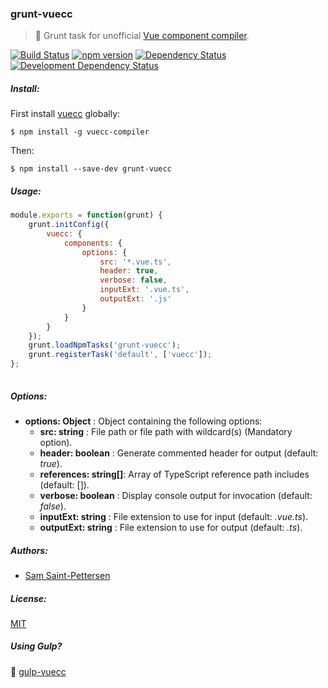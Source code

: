 ### grunt-vuecc
> :boar: Grunt task for unofficial [Vue component compiler](https://github.com/stpettersens/vue-component-compiler).

[![Build Status](https://travis-ci.org/stpettersens/grunt-vuecc.png?branch=master)](https://travis-ci.org/stpettersens/grunt-vuecc)
[![npm version](https://badge.fury.io/js/grunt-vuecc.svg)](http://npmjs.com/package/grunt-vuecc)
[![Dependency Status](https://david-dm.org/stpettersens/grunt-vuecc.png?theme=shields.io)](https://david-dm.org/stpettersens/grunt-vuecc) [![Development Dependency Status](https://david-dm.org/stpettersens/grunt-vuecc/dev-status.png?theme=shields.io)](https://david-dm.org/stpettersens/grunt-vuecc#info=devDependencies)
##### Install:

First install [vuecc](https://github.com/stpettersens/vue-component-compiler) globally:

    $ npm install -g vuecc-compiler

Then:

    $ npm install --save-dev grunt-vuecc

##### Usage:
```js
module.exports = function(grunt) {
	grunt.initConfig({
		vuecc: {
			components: {
				options: {
					src: '*.vue.ts',
					header: true,
					verbose: false,
					inputExt: '.vue.ts',
					outputExt: '.js'
				}
			}
		}
	});
	grunt.loadNpmTasks('grunt-vuecc');
	grunt.registerTask('default', ['vuecc']);
};
            
```
##### Options:

* **options: Object** : Object containing the following options:
  * **src: string** : File path or file path with wildcard(s) (Mandatory option).
  * **header: boolean** : Generate commented header for output (default: *true*).
  * **references: string[]**: Array of TypeScript reference path includes (default: []). 
  * **verbose: boolean** : Display console output for invocation (default: *false*).
  * **inputExt: string** : File extension to use for input (default: *.vue.ts*).
  * **outputExt: string** : File extension to use for output (default: *.ts*).

##### Authors:

* [Sam Saint-Pettersen](https://github.com/stpettersens)

##### License:

[MIT](https://opensource.org/licenses/MIT)

##### Using Gulp?

:tropical_drink: [gulp-vuecc](http://github.com/stpettersens/gulp-vuecc)

